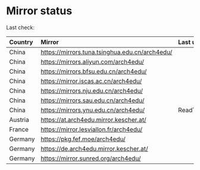 <script src="./time.js"></script>
# Mirror status
Last check: <script type="text/javascript">localize(1688263288.679405);</script>

|Country|Mirror|Last update|
|:------|:-----|:----------|
|China|https://mirrors.tuna.tsinghua.edu.cn/arch4edu/|<script type="text/javascript">localize(1688236484);</script>|
|China|https://mirrors.aliyun.com/arch4edu/|<script type="text/javascript">localize(1688193229);</script>|
|China|https://mirrors.bfsu.edu.cn/arch4edu/|<script type="text/javascript">localize(1688193229);</script>|
|China|https://mirror.iscas.ac.cn/arch4edu/|<script type="text/javascript">localize(1688236484);</script>|
|China|https://mirrors.nju.edu.cn/arch4edu/|<script type="text/javascript">localize(1688193229);</script>|
|China|https://mirrors.sau.edu.cn/arch4edu/|<script type="text/javascript">localize(1673850842);</script>|
|China|https://mirrors.ynu.edu.cn/arch4edu/|ReadTimeout|
|Austria|https://at.arch4edu.mirror.kescher.at/|<script type="text/javascript">localize(1688236484);</script>|
|France|https://mirror.lesviallon.fr/arch4edu/|<script type="text/javascript">localize(1688236484);</script>|
|Germany|https://pkg.fef.moe/arch4edu/|<script type="text/javascript">localize(1688236484);</script>|
|Germany|https://de.arch4edu.mirror.kescher.at/|<script type="text/javascript">localize(1688236484);</script>|
|Germany|https://mirror.sunred.org/arch4edu/|<script type="text/javascript">localize(1688236484);</script>|

<script src="./tablefilter/tablefilter.js"></script>
<script src="./table.js"></script>